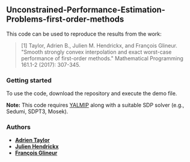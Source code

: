 ## Unconstrained-Performance-Estimation-Problems-first-order-methods

This code can be used to reproduce the results from the work:

> [1] Taylor, Adrien B., Julien M. Hendrickx, and François Glineur. "Smooth strongly convex interpolation and exact worst-case performance of first-order methods." Mathematical Programming 161.1-2 (2017): 307-345.

### Getting started

To use the code, download the repository and execute the demo file. 

**Note:** This code requires [YALMIP](https://yalmip.github.io/) along with a suitable SDP solver (e.g., Sedumi, SDPT3, Mosek).

### Authors
- [**Adrien Taylor**](http://www.di.ens.fr/~ataylor/)
- [**Julien Hendrickx**](https://perso.uclouvain.be/julien.hendrickx/index.html)
- [**François Glineur**](https://perso.uclouvain.be/francois.glineur/)
